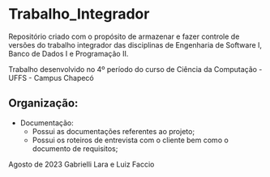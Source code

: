 # Trabalho_Integrador
Repositório criado com o propósito de armazenar e fazer controle de versões do trabalho integrador das disciplinas de Engenharia de Software I, Banco de Dados I e Programação II.

Trabalho desenvolvido no 4º período do curso de Ciência da Computação - UFFS - Campus Chapecó

## Organização:

* Documentação:
  * Possui as documentações referentes ao projeto;
  * Possui os roteiros de entrevista com o cliente bem como o documento de requisitos;

Agosto de 2023
Gabrielli Lara e Luiz Faccio
